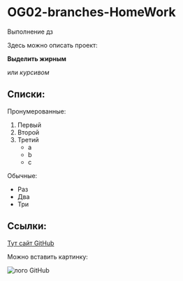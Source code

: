 # OG02-branches-HomeWork
 Выполнение дз
 
Здесь можно описать проект:

**Выделить жирным**

или _курсивом_

## Списки:

Пронумерованные:
1. Первый
2. Второй
3. Третий
      - a
      - b
      - c

Обычные:
- Раз
- Два
- Три

## Ссылки:

[Тут сайт GitHub](https://github.com/)

Можно вставить картинку:

![лого GitHub](https://cdn.wikimg.net/en/splatoonwiki/images/thumb/8/88/GitHub_Icon.svg/1200px-GitHub_Icon.svg.png)



